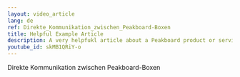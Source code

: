 ```yaml
---
layout: video_article
lang: de
ref: Direkte_Kommunikation_zwischen_Peakboard-Boxen
title: Helpful Example Article
description: A very helpfukl article about a Peakboard product or service
youtube_id: skMB1QRiY-o
---
```


Direkte Kommunikation zwischen Peakboard-Boxen
